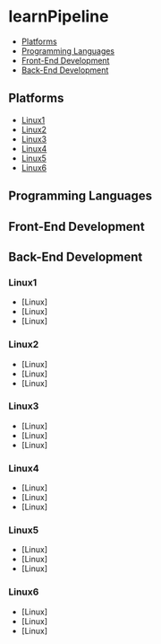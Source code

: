 # learnPipeline

- [Platforms](#platforms)
- [Programming Languages](#programming-languages)
- [Front-End Development](#front-end-development)
- [Back-End Development](#back-end-development)


## Platforms
- [Linux1](#linux1)
- [Linux2](#linux2)
- [Linux3](#linux3)
- [Linux4](#linux4)
- [Linux5](#linux5)
- [Linux6](#linux6)

## Programming Languages

## Front-End Development

## Back-End Development

### Linux1
- [Linux]
- [Linux]
- [Linux]

### Linux2
- [Linux]
- [Linux]
- [Linux]

### Linux3
- [Linux]
- [Linux]
- [Linux]

### Linux4
- [Linux]
- [Linux]
- [Linux]

### Linux5
- [Linux]
- [Linux]
- [Linux]

### Linux6
- [Linux]
- [Linux]
- [Linux]
